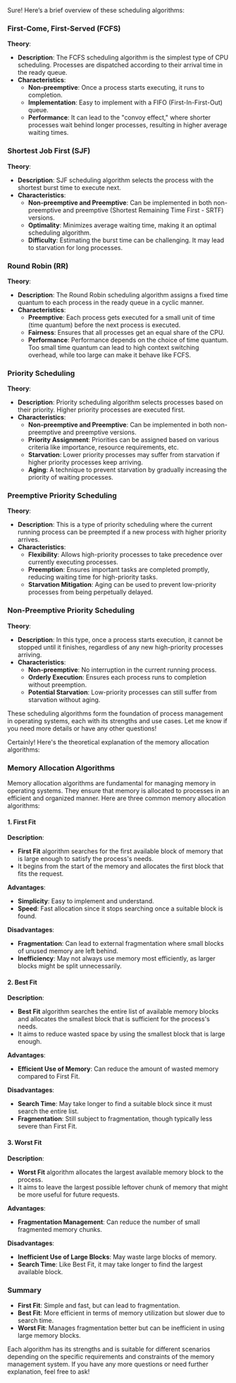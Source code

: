 Sure! Here’s a brief overview of these scheduling algorithms:

### First-Come, First-Served (FCFS)
**Theory**:
- **Description**: The FCFS scheduling algorithm is the simplest type of CPU scheduling. Processes are dispatched according to their arrival time in the ready queue.
- **Characteristics**:
  - **Non-preemptive**: Once a process starts executing, it runs to completion.
  - **Implementation**: Easy to implement with a FIFO (First-In-First-Out) queue.
  - **Performance**: It can lead to the "convoy effect," where shorter processes wait behind longer processes, resulting in higher average waiting times.

### Shortest Job First (SJF)
**Theory**:
- **Description**: SJF scheduling algorithm selects the process with the shortest burst time to execute next.
- **Characteristics**:
  - **Non-preemptive and Preemptive**: Can be implemented in both non-preemptive and preemptive (Shortest Remaining Time First - SRTF) versions.
  - **Optimality**: Minimizes average waiting time, making it an optimal scheduling algorithm.
  - **Difficulty**: Estimating the burst time can be challenging. It may lead to starvation for long processes.

### Round Robin (RR)
**Theory**:
- **Description**: The Round Robin scheduling algorithm assigns a fixed time quantum to each process in the ready queue in a cyclic manner.
- **Characteristics**:
  - **Preemptive**: Each process gets executed for a small unit of time (time quantum) before the next process is executed.
  - **Fairness**: Ensures that all processes get an equal share of the CPU.
  - **Performance**: Performance depends on the choice of time quantum. Too small time quantum can lead to high context switching overhead, while too large can make it behave like FCFS.

### Priority Scheduling
**Theory**:
- **Description**: Priority scheduling algorithm selects processes based on their priority. Higher priority processes are executed first.
- **Characteristics**:
  - **Non-preemptive and Preemptive**: Can be implemented in both non-preemptive and preemptive versions.
  - **Priority Assignment**: Priorities can be assigned based on various criteria like importance, resource requirements, etc.
  - **Starvation**: Lower priority processes may suffer from starvation if higher priority processes keep arriving.
  - **Aging**: A technique to prevent starvation by gradually increasing the priority of waiting processes.

### Preemptive Priority Scheduling
**Theory**:
- **Description**: This is a type of priority scheduling where the current running process can be preempted if a new process with higher priority arrives.
- **Characteristics**:
  - **Flexibility**: Allows high-priority processes to take precedence over currently executing processes.
  - **Preemption**: Ensures important tasks are completed promptly, reducing waiting time for high-priority tasks.
  - **Starvation Mitigation**: Aging can be used to prevent low-priority processes from being perpetually delayed.

### Non-Preemptive Priority Scheduling
**Theory**:
- **Description**: In this type, once a process starts execution, it cannot be stopped until it finishes, regardless of any new high-priority processes arriving.
- **Characteristics**:
  - **Non-preemptive**: No interruption in the current running process.
  - **Orderly Execution**: Ensures each process runs to completion without preemption.
  - **Potential Starvation**: Low-priority processes can still suffer from starvation without aging.

These scheduling algorithms form the foundation of process management in operating systems, each with its strengths and use cases. Let me know if you need more details or have any other questions!

Certainly! Here's the theoretical explanation of the memory allocation algorithms:

### Memory Allocation Algorithms

Memory allocation algorithms are fundamental for managing memory in operating systems. They ensure that memory is allocated to processes in an efficient and organized manner. Here are three common memory allocation algorithms:

#### 1. First Fit

**Description**:
- **First Fit** algorithm searches for the first available block of memory that is large enough to satisfy the process's needs.
- It begins from the start of the memory and allocates the first block that fits the request.

**Advantages**:
- **Simplicity**: Easy to implement and understand.
- **Speed**: Fast allocation since it stops searching once a suitable block is found.

**Disadvantages**:
- **Fragmentation**: Can lead to external fragmentation where small blocks of unused memory are left behind.
- **Inefficiency**: May not always use memory most efficiently, as larger blocks might be split unnecessarily.

#### 2. Best Fit

**Description**:
- **Best Fit** algorithm searches the entire list of available memory blocks and allocates the smallest block that is sufficient for the process's needs.
- It aims to reduce wasted space by using the smallest block that is large enough.

**Advantages**:
- **Efficient Use of Memory**: Can reduce the amount of wasted memory compared to First Fit.

**Disadvantages**:
- **Search Time**: May take longer to find a suitable block since it must search the entire list.
- **Fragmentation**: Still subject to fragmentation, though typically less severe than First Fit.

#### 3. Worst Fit

**Description**:
- **Worst Fit** algorithm allocates the largest available memory block to the process.
- It aims to leave the largest possible leftover chunk of memory that might be more useful for future requests.

**Advantages**:
- **Fragmentation Management**: Can reduce the number of small fragmented memory chunks.

**Disadvantages**:
- **Inefficient Use of Large Blocks**: May waste large blocks of memory.
- **Search Time**: Like Best Fit, it may take longer to find the largest available block.

### Summary

- **First Fit**: Simple and fast, but can lead to fragmentation.
- **Best Fit**: More efficient in terms of memory utilization but slower due to search time.
- **Worst Fit**: Manages fragmentation better but can be inefficient in using large memory blocks.

Each algorithm has its strengths and is suitable for different scenarios depending on the specific requirements and constraints of the memory management system. If you have any more questions or need further explanation, feel free to ask!
